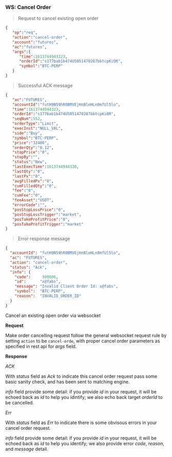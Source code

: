### WS: Cancel Order

> Request to cancel existing open order

```json
{
   "op":"req",
   "action":"cancel-order",
   "account":"futures",
   "ac":"futures",
   "args":{
      "time":1613744943323,
      "orderId":"s177bab1b474U5051470287bbtcpKiOR",
      "symbol":"BTC-PERP"
   }
}
```

> Successful ACK message

```json
{
   "ac":"FUTURES",
   "accountId":"futH9N59hR0BMVEjHnBleHLn0mfUl5lo",
   "time":1613744944323,
   "orderId":"s177bab1b474U5051470287bbtcpKiOR",
   "seqNum":552,
   "orderType":"Limit",
   "execInst":"NULL_VAL",
   "side":"Buy",
   "symbol":"BTC-PERP",
   "price":"32400",
   "orderQty":"0.12",
   "stopPrice":"0",
   "stopBy":"",
   "status":"New",
   "lastExecTime":1613744944330,
   "lastQty":"0",
   "lastPx":"0",
   "avgFilledPx":"0",
   "cumFilledQty":"0",
   "fee":"0",
   "cumFee":"0",
   "feeAsset":"USDT",
   "errorCode":"",
   "posStopLossPrice":"0",
   "posStopLossTrigger":"market",
   "posTakeProfitPrice":"0",
   "posTakeProfitTrigger":"market"
}
```

> Error response message

```json
{
  "accountId": "futH9N59hR0BMVEjHnBleHLn0mfUl5lo",
  "ac": "FUTURES",
  "action": "cancel-order",
  "status": "Ack",
  "info": {
    "code":     300006,
    "id":      "x@fabs",
    "message": "Invalid Client Order Id: x@fabs",
    "symbol":  "BTC-PERP",
    "reason":  "INVALID_ORDER_ID"
  }
}
```

Cancel an existing open order via websocket 

**Request**

Make order cancelling request follow the general websocket request rule by setting `action` to be `cancel-orde`, with proper cancel order parameters as specified in rest api for *args* field.

**Response**

*ACK* 

With *status* field as *Ack* to indicate this cancel order request pass some basic sanity check, and has been sent to matching engine. 

*info* field provide some detail: if you provide *id* in your request, it will be echoed back as *id* to help you idintify; we also echo back target *orderId* to be cancelled.  

*Err*

With *status* field as *Err* to indicate there is some obvisous errors in your cancel order request. 

*info* field provide some detail: if you provide *id* in your request, it will be echoed back as *id* to help you identify; we also provide error *code*, *reason*, and *message* detail.
